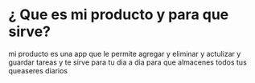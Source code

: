 # ¿ Que es mi producto y para que sirve?
   

   mi producto es una app que le permite agregar y eliminar y actulizar y guardar tareas y te sirve para tu dia a dia para que almacenes todos tus queaseres diarios 


   #  